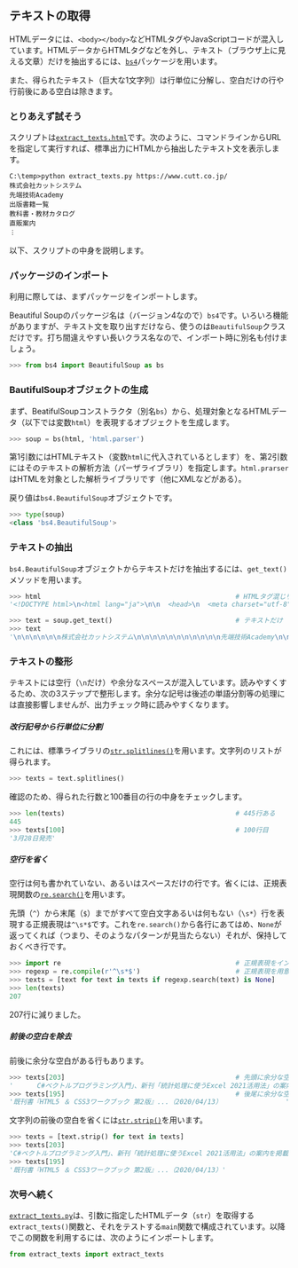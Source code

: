 ## テキストの取得

HTMLデータには、`<body></body>`などHTMLタグやJavaScriptコードが混入しています。HTMLデータからHTMLタグなどを外し、テキスト（ブラウザ上に見える文章）だけを抽出するには、[`bs4`](https://beautiful-soup-4.readthedocs.io/en/latest/ "LINL")パッケージを用います。

また、得られたテキスト（巨大な1文字列）は行単位に分解し、空白だけの行や行前後にある空白は除きます。


### とりあえず試そう

スクリプトは[`extract_texts.html`](./Codes/extract_texts.py "CODE")です。次のように、コマンドラインからURLを指定して実行すれば、標準出力にHTMLから抽出したテキスト文を表示します。

```
C:\temp>python extract_texts.py https://www.cutt.co.jp/
株式会社カットシステム
先端技術Academy
出版書籍一覧
教科書・教材カタログ
直販案内
︙
```

以下、スクリプトの中身を説明します。


### パッケージのインポート

利用に際しては、まずパッケージをインポートします。

Beautiful Soupのパッケージ名は（バージョン4なので）`bs4`です。いろいろ機能がありますが、テキスト文を取り出すだけなら、使うのは`BeautifulSoup`クラスだけです。打ち間違えやすい長いクラス名なので、インポート時に別名も付けましょう。

```Python
>>> from bs4 import BeautifulSoup as bs
```


### BautifulSoupオブジェクトの生成

まず、BeatifulSoupコンストラクタ（別名`bs`）から、処理対象となるHTMLデータ（以下では変数`html`）を表現するオブジェクトを生成します。

```Python
>>> soup = bs(html, 'html.parser')
```

第1引数にはHTMLテキスト（変数`html`に代入されているとします）を、第2引数にはそのテキストの解析方法（パーザライブラリ）を指定します。`html.prarser`はHTMLを対象とした解析ライブラリです（他にXMLなどがある）。

戻り値は`bs4.BeautifulSoup`オブジェクトです。

```Python
>>> type(soup)
<class 'bs4.BeautifulSoup'>
```


### テキストの抽出

`bs4.BeautifulSoup`オブジェクトからテキストだけを抽出するには、`get_text()`メソッドを用います。

```Python
>>> html                                                 # HTMLタグ混じり
'<!DOCTYPE html>\n<html lang="ja">\n\n  <head>\n  <meta charset="utf-8">\n  <meta name="viewport" ...'

>>> text = soup.get_text()                               # テキストだけ
>>> text
'\n\n\n\n\n\n株式会社カットシステム\n\n\n\n\n\n\n\n\n\n\n先端技術Academy\n\n出版書籍一覧\n\n教科書・教材カタログ\n...'
```


### テキストの整形

テキストには空行（`\n`だけ）や余分なスペースが混入しています。読みやすくするため、次の3ステップで整形します。余分な記号は後述の単語分割等の処理には直接影響しませんが、出力チェック時に読みやすくなります。

##### 改行記号から行単位に分割

これには、標準ライブラリの[`str.splitlines()`](https://docs.python.org/ja/3/library/stdtypes.html#str.splitlines "LINK")を用います。文字列のリストが得られます。

```Python
>>> texts = text.splitlines()
```

確認のため、得られた行数と100番目の行の中身をチェックします。

```Python
>>> len(texts)                                           # 445行ある
445
>>> texts[100]                                           # 100行目
'3月28日発売'
```

##### 空行を省く

空行は何も書かれていない、あるいはスペースだけの行です。省くには、正規表現関数の[`re.search()`](https://docs.python.org/ja/3/library/re.html#re.search "LINK")を用います。

先頭（`^`）から末尾（`$`）までがすべて空白文字あるいは何もない（`\s*`）行を表現する正規表現は`^\s*$`です。これを`re.search()`から各行にあてはめ、`None`が返ってくれば（つまり、そのようなパターンが見当たらない）それが、保持しておくべき行です。

```Python
>>> import re                                            # 正規表現をインポート
>>> regexp = re.compile(r'^\s*$')                        # 正規表現を用意
>>> texts = [text for text in texts if regexp.search(text) is None]
>>> len(texts)
207
```

207行に減りました。

##### 前後の空白を除去

前後に余分な空白がある行もあります。

```Python
>>> texts[203]                                           # 先頭に余分な空白
'      C#ベクトルプログラミング入門」、新刊「統計処理に使うExcel 2021活用法」の案内を掲載しました。'
>>> texts[195]                                           # 後尾に余分な空白
'既刊書『HTML5 ＆ CSS3ワークブック 第2版』...（2020/04/13）                '
```

文字列の前後の空白を省くには[`str.strip()`](https://docs.python.org/ja/3/library/stdtypes.html#str.strip "LINK")を用います。

```Python
>>> texts = [text.strip() for text in texts]
>>> texts[203]
'C#ベクトルプログラミング入門」、新刊「統計処理に使うExcel 2021活用法」の案内を掲載しました。'
>>> texts[195]
'既刊書『HTML5 ＆ CSS3ワークブック 第2版』...（2020/04/13）'
```


### 次号へ続く

[`extract_texts.py`](./Codes/extract_texts.py "CODE")は、引数に指定したHTMLデータ（`str`）を取得する`extract_texts()`関数と、それをテストする`main`関数で構成されています。以降でこの関数を利用するには、次のようにインポートします。

```Python
from extract_texts import extract_texts
```
